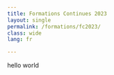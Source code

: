 ```yaml
---
title: Formations Continues 2023
layout: single
permalink: /formations/fc2023/
class: wide
lang: fr

---
```

hello world